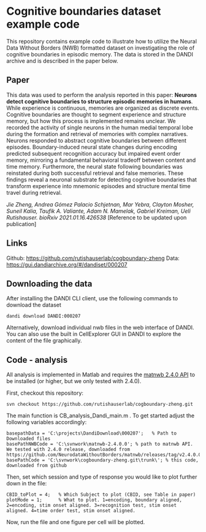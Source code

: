 # Cognitive boundaries dataset example code
This repository contains example code to illustrate how to utilize the Neural Data Without Borders (NWB) formatted dataset on investigating the role of cognitive boundaries in episodic memory. The data is stored in the DANDI archive and is described in the paper below. 

## Paper
This data was used to perform the analysis reported in this paper: **Neurons detect cognitive boundaries to structure episodic memories in humans**. While experience is continuous, memories are organized as discrete events. Cognitive boundaries are thought to segment experience and structure memory, but how this process is implemented remains unclear. We recorded the activity of single neurons in the human medial temporal lobe during the formation and retrieval of memories with complex narratives. Neurons responded to abstract cognitive boundaries between different episodes. Boundary-induced neural state changes during encoding predicted subsequent recognition accuracy but impaired event order memory, mirroring a fundamental behavioral tradeoff between content and time memory. Furthermore, the neural state following boundaries was reinstated during both successful retrieval and false memories. These findings reveal a neuronal substrate for detecting cognitive boundaries that transform experience into mnemonic episodes and structure mental time travel during retrieval.

*Jie Zheng, Andrea Gómez Palacio Schjetnan, Mar Yebra, Clayton Mosher, Suneil Kalia, Taufik A. Valiante, Adam N. Mamelak, Gabriel Kreiman, Ueli Rutishauser. bioRxiv 2021.01.16.426538* [Reference to be updated upon publication]

## Links
Github: https://github.com/rutishauserlab/cogboundary-zheng
Data: https://gui.dandiarchive.org/#/dandiset/000207

## Downloading the data

After installing the DANDI CLI client, use the following commands to download the dataset
```
dandi download DANDI:000207
```

Alternatively, download individual nwb files in the web interface of DANDI. You can also use the built in CellExplorer GUI in DANDI to explore the content of the file graphically.

## Code - analysis
All analysis is implemented in Matlab and requires the [matnwb 2.4.0 API](https://github.com/NeurodataWithoutBorders/matnwb/releases/tag/v2.4.0.0) to be installed (or higher, but we only tested with 2.4.0). 

First, checkout this repository:
```
svn checkout https://github.com/rutishauserlab/cogboundary-zheng.git
```

The main function is CB_analysis_Dandi_main.m . To get started adjust the following variables accordingly:
```
basepathData = 'C:\projects\DandiDownload\000207';   % Path to Downloaded files
basePathNWBCode = 'C:\svnwork\matnwb-2.4.0.0'; % path to matnwb API. We tested with 2.4.0 release, downloaded from https://github.com/NeurodataWithoutBorders/matnwb/releases/tag/v2.4.0.0
basePathCode = 'C:\svnwork\cogboundary-zheng.git\trunk\'; % this code, downloaded from github
```

Then, set which session and type of response you would like to plot further down in the file:
```
CBID_toPlot = 4;   % Which Subject to plot (CBID, see Table in paper)
plotMode = 1;      % What to plot. 1=encoding, boundary aligned, 2=encoding, stim onset aligned. 3=recognition test, stim onset aligned. 4=time order test, stim onset aligned.
```

Now, run the file and one figure per cell will be plotted.

